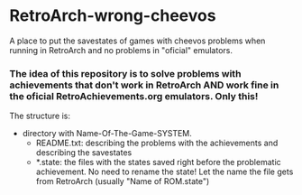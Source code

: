 # RetroArch-wrong-cheevos

A place to put the savestates of games with cheevos problems when running in RetroArch and no problems in "oficial" emulators.

### The idea of this repository is to solve problems with achievements that don't work in RetroArch AND work fine in the oficial RetroAchievements.org emulators. Only this!

The structure is:

- directory with Name-Of-The-Game-SYSTEM.
  - README.txt: describing the problems with the achievements and describing the savestates
  - *.state: the files with the states saved right before the problematic achievement. No need to rename the state! Let the name the file gets from RetroArch (usually "Name of ROM.state")

